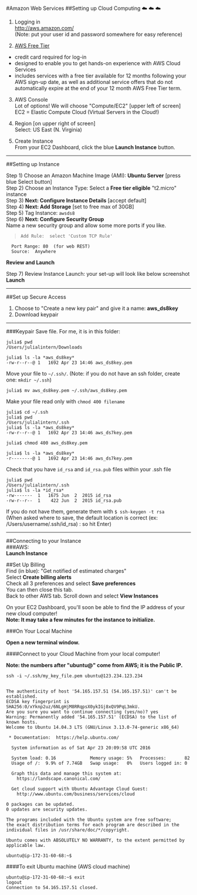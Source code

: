 #Amazon Web Services 
##Setting up Cloud Computing :cloud: :cloud: :cloud:

1.  Logging in  
  http://aws.amazon.com/  
  (Note:  put your user id and password somewhere for easy reference)

2.  [AWS Free Tier](https://aws.amazon.com/free/)  
  * credit card required for log-in
  * designed to enable you to get hands-on experience with AWS Cloud Services
  * includes services with a free tier available for 12 months following your AWS sign-up date, as well as additional service offers that do not automatically expire at the end of your 12 month AWS Free Tier term.

3.  AWS Console  
  Lot of options!  We will choose "Compute/EC2"  [upper left of screen]  
  EC2 = Elastic Compute Cloud (Virtual Servers in the Cloud!)  

4.  Region [on upper right of screen]  
  Select:  US East (N. Virginia)

5.  Create Instance  
    From your EC2 Dashboard, click the blue **Launch Instance** button.

---
##Setting up Instance

Step 1) Choose an Amazon Machine Image (AMI):  **Ubuntu Server** [press blue Select button]  
Step 2) Choose an Instance Type:  Select a **Free tier eligible** "t2.micro" instance  
Step 3) **Next: Configure Instance Details**  [accept default]  
Step 4) **Next:  Add Storage**  [set to free max of 30GB]  
Step 5) Tag Instance: `awsds8`  
Step 6) **Next:  Configure Security Group**  
Name a new security group and allow some more ports if you like.  
>     Add Rule:  select 'Custom TCP Rule'  
      Port Range: 80  (for web REST)
      Source:  Anywhere  

**Review and Launch**    
    
Step 7) Review Instance Launch: your set-up will look like below screenshot  
**Launch**  

    
    
---

##Set up Secure Access  

1.  Choose to "Create a new key pair" and give it a name:  **aws_ds8key**  
2.  Download keypair

---

###Keypair
Save file.  For me, it is in this folder:  
```
julia$ pwd
/Users/julialintern/Downloads

julia$ ls -la *aws_ds8key*
-rw-r--r--@ 1   1692 Apr 23 14:46 aws_ds8key.pem

```  
Move your file to `~/.ssh/`.  (Note:  if you do not have an ssh folder, create one:  `mkdir ~/.ssh`)  
```  
julia$ mv aws_ds8key.pem ~/.ssh/aws_ds8key.pem 
```
Make your file read only with `chmod 400 filename`
```
julia$ cd ~/.ssh
julia$ pwd
/Users/julialintern/.ssh
julia$ ls -la *aws_ds8key*
-rw-r--r--@ 1   1692 Apr 23 14:46 aws_ds7key.pem

julia$ chmod 400 aws_ds8key.pem

julia$ ls -la *aws_ds8key*
-r--------@ 1   1692 Apr 23 14:46 aws_ds7key.pem
```  
Check that you have `id_rsa` and `id_rsa.pub` files within your .ssh file  
```
julia$ pwd
/Users/julialintern/.ssh
julia$ ls -la *id_rsa*
-rw-------  1   1675 Jun  2  2015 id_rsa
-rw-r--r--  1    422 Jun  2  2015 id_rsa.pub
```  
If you do not have them, generate them with `$ ssh-keygen -t rsa`    
(When asked where to save, the default location is correct (ex: /Users/username/.ssh/id_rsa) : so hit Enter)

--- 

##Connecting to your Instance  
###AWS:  
**Launch Instance**

##Set Up Billing  
Find (in blue):  "Get notified of estimated charges"  
Select **Create billing alerts**  
Check all 3 preferences and select **Save preferences**  
You can then close this tab.  
Back to other AWS tab.  Scroll down and select **View Instances**

On your EC2 Dashboard, you'll soon be able to find the IP address of your new cloud computer!  
**Note:  It may take a few minutes for the instance to initialize.**

###On Your Local Machine  

**Open a new terminal window.**


####Connect to your Cloud Machine from your local computer!  

**Note:  the numbers after "ubuntu@" come from AWS; it is the Public IP.**    
```
ssh -i ~/.ssh/my_key_file.pem ubuntu@123.234.123.234


The authenticity of host '54.165.157.51 (54.165.157.51)' can't be established.
ECDSA key fingerprint is SHA256:0/xYknp2uz/6NLgHjM8RRqpsX0ykIGj8xQV9PqL3mkU.
Are you sure you want to continue connecting (yes/no)? yes
Warning: Permanently added '54.165.157.51' (ECDSA) to the list of known hosts.
Welcome to Ubuntu 14.04.3 LTS (GNU/Linux 3.13.0-74-generic x86_64)

 * Documentation:  https://help.ubuntu.com/

  System information as of Sat Apr 23 20:09:58 UTC 2016

  System load: 0.16             Memory usage: 5%   Processes:       82
  Usage of /:  9.9% of 7.74GB   Swap usage:   0%   Users logged in: 0

  Graph this data and manage this system at:
    https://landscape.canonical.com/

  Get cloud support with Ubuntu Advantage Cloud Guest:
    http://www.ubuntu.com/business/services/cloud

0 packages can be updated.
0 updates are security updates.

The programs included with the Ubuntu system are free software;
the exact distribution terms for each program are described in the
individual files in /usr/share/doc/*/copyright.

Ubuntu comes with ABSOLUTELY NO WARRANTY, to the extent permitted by
applicable law.

ubuntu@ip-172-31-60-68:~$ 
```

####To exit Ubuntu machine (AWS cloud machine)  
```
ubuntu@ip-172-31-60-68:~$ exit
logout
Connection to 54.165.157.51 closed.
```





